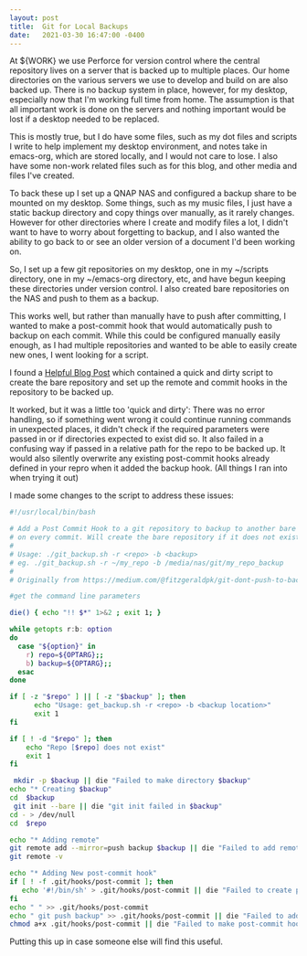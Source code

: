 ```yaml
---
layout: post
title:  Git for Local Backups
date:   2021-03-30 16:47:00 -0400
---
```


At ${WORK} we use Perforce for version control where the central repository lives on a server that is backed up to multiple places. Our home directories on the various servers we use to develop and build on are also backed up. There is no backup system in place, however, for my desktop, especially now that I'm working full time from home. The assumption is that all important work is done on the servers and nothing important would be lost if a desktop needed to be replaced.

This is mostly true, but I do have some files, such as my dot files and scripts I write to help implement my desktop environment, and notes take in emacs-org, which are stored locally, and I would not care to lose. I also have some non-work related files such as for this blog, and other media and files I've created.

To back these up I set up a QNAP NAS and configured a backup share to be mounted on my desktop. Some things, such as my music files, I just have a static backup directory and copy things over manually, as it rarely changes. However for other directories where I create and modify files a lot, I didn't want to have to worry about forgetting to backup, and I also wanted the ability to go back to or see an older version of a document I'd been working on.

So, I set up a few git repositories on my desktop, one in my ~/scripts directory, one in my ~/emacs-org directory, etc, and have begun keeping these directories under version control. I also created bare repositories on the NAS and push to them as a backup.

This works well, but rather than manually have to push after committing, I wanted to make a post-commit hook that would automatically push to backup on each commit. While this could be configured manually easily enough, as I had multiple repositories and wanted to be able to easily create new ones, I went looking for a script.

I found a [Helpful Blog Post](https://medium.com/@fitzgeraldpk/git-dont-push-to-backup-698459ae02f2) which contained a quick and dirty script to create the bare repository and set up the remote and commit hooks in the repository to be backed up.

It worked, but it was a little too 'quick and dirty': There was no error handling, so if something went wrong it could continue running commands in unexpected places, it didn't check if the required parameters were passed in or if directories expected to exist did so. It also failed in a confusing way if passed in a relative path for the repo to be backed up. It would also silently overwrite any existing post-commit hooks already defined in your repro when it added the backup hook. (All things I ran into when trying it out)

I made some changes to the script to address these issues:

```bash
#!/usr/local/bin/bash

# Add a Post Commit Hook to a git repository to backup to another bare repository
# on every commit. Will create the bare repository if it does not exist.
#
# Usage: ./git_backup.sh -r <repo> -b <backup>
# eg. ./git_backup.sh -r ~/my_repo -b /media/nas/git/my_repo_backup
#
# Originally from https://medium.com/@fitzgeraldpk/git-dont-push-to-backup-698459ae02f2

#get the command line parameters

die() { echo "!! $*" 1>&2 ; exit 1; }

while getopts r:b: option
do
  case "${option}" in
    r) repo=${OPTARG};;
    b) backup=${OPTARG};;
  esac
done

if [ -z "$repo" ] || [ -z "$backup" ]; then
      echo "Usage: get_backup.sh -r <repo> -b <backup location>"
      exit 1
fi

if [ ! -d "$repo" ]; then
    echo "Repo [$repo] does not exist"
    exit 1
fi

 mkdir -p $backup || die "Failed to make directory $backup" 
echo "* Creating $backup"
cd  $backup 
 git init --bare || die "git init failed in $backup"
cd - > /dev/null
cd  $repo

echo "* Adding remote"
git remote add --mirror=push backup $backup || die "Failed to add remote to $repo"
git remote -v

echo "* Adding New post-commit hook"
if [ ! -f .git/hooks/post-commit ]; then    
   echo '#!/bin/sh' > .git/hooks/post-commit || die "Failed to create post-commit hook file"
fi   
echo " " >> .git/hooks/post-commit
echo " git push backup" >> .git/hooks/post-commit || die "Failed to add post-commit hook"
chmod a+x .git/hooks/post-commit || die "Failed to make post-commit hook file executable"
```

Putting this up in case someone else will find this useful.



















